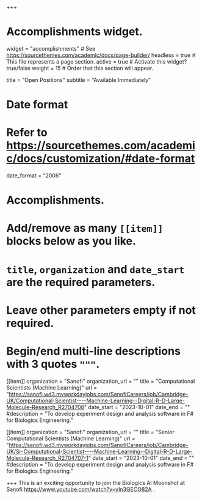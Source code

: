 +++
# Accomplishments widget.
widget = "accomplishments"  # See https://sourcethemes.com/academic/docs/page-builder/
headless = true  # This file represents a page section.
active = true  # Activate this widget? true/false
weight = 15  # Order that this section will appear.

title = "Open Positions"
subtitle = "Available Immediately"

# Date format
#   Refer to https://sourcethemes.com/academic/docs/customization/#date-format
date_format = "2006"

# Accomplishments.
#   Add/remove as many `[[item]]` blocks below as you like.
#   `title`, `organization` and `date_start` are the required parameters.
#   Leave other parameters empty if not required.
#   Begin/end multi-line descriptions with 3 quotes `"""`.

[[item]]
  organization = "Sanofi"
  organization_url = ""
  title = "Computational Scientists (Machine Learning)"
  url = "https://sanofi.wd3.myworkdayjobs.com/SanofiCareers/job/Cambridge-UK/Computational-Scientist----Machine-Learning--Digital-R-D-Large-Molecule-Research_R2704708"
  date_start = "2023-10-01"
  date_end = ""
  #description = "To develop experiment design and analysis software in F# for Biologics Engineering."

[[item]]
  organization = "Sanofi"
  organization_url = ""
  title = "Senior Computational Scientists (Machine Learning)"
  url = "https://sanofi.wd3.myworkdayjobs.com/SanofiCareers/job/Cambridge-UK/Sr-Computational-Scientist----Machine-Learning--Digital-R-D-Large-Molecule-Research_R2704707-1"
  date_start = "2023-10-01"
  date_end = ""
  #description = "To develop experiment design and analysis software in F# for Biologics Engineering."

+++
This is an exciting opportunity to join the Biologics AI Moonshot at Sanofi https://www.youtube.com/watch?v=yIn3GECO82A .